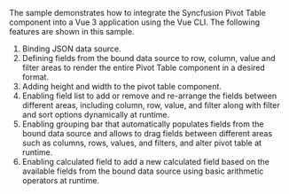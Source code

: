 The sample demonstrates how to integrate the Syncfusion Pivot Table component into a Vue 3 application using the Vue CLI. The following features are shown in this sample.

1. Binding JSON data source.
2. Defining fields from the bound data source to row, column, value and filter areas to render the entire Pivot Table component in a desired format.
3. Adding height and width to the pivot table component.
4. Enabling field list to add or remove and re-arrange the fields between different areas, including column, row, value, and filter along with filter and sort options dynamically at runtime.
5. Enabling grouping bar that automatically populates fields from the bound data source and allows to drag fields between different areas such as columns, rows, values, and filters, and alter pivot table at runtime.
6. Enabling calculated field to add a new calculated field based on the available fields from the bound data source using basic arithmetic operators at runtime.
